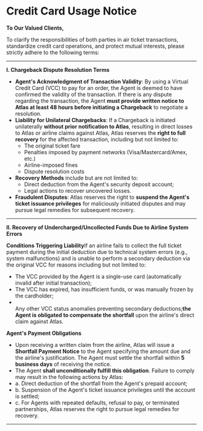# Credit Card Usage Notice


**To Our Valued Clients,**

To clarify the responsibilities of both parties in air ticket transactions, standardize credit card operations, and protect mutual interests, please strictly adhere to the following terms:


---

**I. Chargeback Dispute Resolution Terms**

* **Agent's Acknowledgment of Transaction Validity**: By using a Virtual Credit Card (VCC) to pay for an order, the Agent is deemed to have confirmed the validity of the transaction. If there is any dispute regarding the transaction, the Agent **must provide written notice to Atlas at least 48 hours before initiating a Chargeback** to negotiate a resolution.
* **Liability for Unilateral Chargebacks**: If a Chargeback is initiated unilaterally **without prior notification to Atlas**, resulting in direct losses to Atlas or airline claims against Atlas, Atlas reserves the **right to full recovery** for the affected transaction, including but not limited to:
  * The original ticket fare
  * Penalties imposed by payment networks (Visa/Mastercard/Amex, etc.)
  * Airline-imposed fines
  * Dispute resolution costs
* **Recovery Methods** include but are not limited to:
  * Direct deduction from the Agent's security deposit account;
  * Legal actions to recover uncovered losses.
* **Fraudulent Disputes**: Atlas reserves the right to **suspend the Agent's ticket issuance privileges** for maliciously initiated disputes and may pursue legal remedies for subsequent recovery.


---

**II. Recovery of Undercharged/Uncollected Funds Due to Airline System Errors**


**Conditions Triggering Liability**If an airline fails to collect the full ticket payment during the initial deduction due to technical system errors (e.g., system malfunctions) and is unable to perform a secondary deduction via the original VCC for reasons including but not limited to:

* The VCC provided by the Agent is a single-use card (automatically invalid after initial transaction);
* The VCC has expired, has insufficient funds, or was manually frozen by the cardholder;
* \
  Any other VCC status anomalies preventing secondary deductions;**the Agent is obligated to compensate the shortfall** upon the airline's direct claim against Atlas.

**Agent's Payment Obligations**

* Upon receiving a written claim from the airline, Atlas will issue a **Shortfall Payment Notice** to the Agent specifying the amount due and the airline's justification. The Agent must settle the shortfall within **5 business days** of receiving the notice.
* The Agent **shall unconditionally fulfill this obligation**. Failure to comply may result in the following actions by Atlas:
* a. Direct deduction of the shortfall from the Agent's prepaid account;
* b. Suspension of the Agent's ticket issuance privileges until the account is settled;
* c. For Agents with repeated defaults, refusal to pay, or terminated partnerships, Atlas reserves the right to pursue legal remedies for recovery.


---
